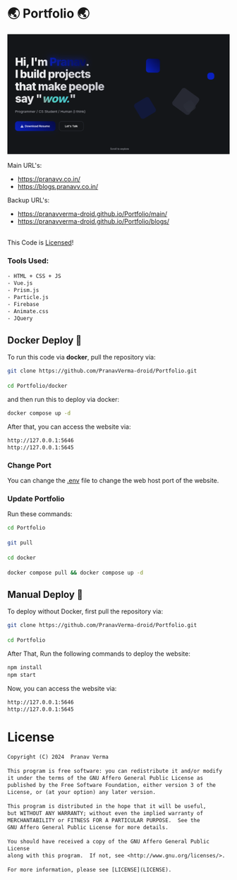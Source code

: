# 🌏 Portfolio 🌏

![image](.github/images/home-image.png)

Main URL's: 
  -   https://pranavv.co.in/ <br>
  -   https://blogs.pranavv.co.in/ <br>
  
Backup URL's: 
  -   https://pranavverma-droid.github.io/Portfolio/main/
  -   https://pranavverma-droid.github.io/Portfolio/blogs/ <br><br>

This Code is [Licensed](LICENSE)!


### Tools Used:
    - HTML + CSS + JS
    - Vue.js
    - Prism.js
    - Particle.js 
    - Firebase
    - Animate.css
    - JQuery

## Docker Deploy 🐋
To run this code via **docker**, pull the repository via:

```bash
git clone https://github.com/PranavVerma-droid/Portfolio.git

cd Portfolio/docker
```


and then run this to deploy via docker:
```bash
docker compose up -d
```
After that, you can access the website via:
 ```
 http://127.0.0.1:5646
 http://127.0.0.1:5645
 ```

 ### Change Port
 You can change the [.env](docker/.env) file to change the web host port of the website.

 ### Update Portfolio
 Run these commands:
 ```bash
 cd Portfolio

 git pull

 cd docker
 
 docker compose pull && docker compose up -d
 ```

## Manual Deploy 💪
To deploy without Docker, first pull the repository via:
```bash
git clone https://github.com/PranavVerma-droid/Portfolio.git

cd Portfolio
```

After That, Run the following commands to deploy the website:

```bash
npm install
npm start
```

Now, you can access the website via:
 ```
 http://127.0.0.1:5646
 http://127.0.0.1:5645
 ```

# License

    Copyright (C) 2024  Pranav Verma

    This program is free software: you can redistribute it and/or modify
    it under the terms of the GNU Affero General Public License as
    published by the Free Software Foundation, either version 3 of the
    License, or (at your option) any later version.

    This program is distributed in the hope that it will be useful,
    but WITHOUT ANY WARRANTY; without even the implied warranty of
    MERCHANTABILITY or FITNESS FOR A PARTICULAR PURPOSE.  See the
    GNU Affero General Public License for more details.

    You should have received a copy of the GNU Affero General Public License
    along with this program.  If not, see <http://www.gnu.org/licenses/>.

    For more information, please see [LICENSE](LICENSE).




